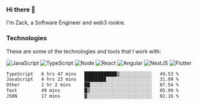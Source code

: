### Hi there 👋
I'm Zack, a Software Engineer and web3 rookie.

### Technologies
These are some of the technologies and tools that I work with:

![JavaScript](https://img.shields.io/badge/JavaScript-323330.svg?logo=javascript&logoColor=F7DF1E) 
![TypeScript](https://img.shields.io/badge/TypeScript-007ACC.svg?logo=typescript&logoColor=white) 
![Node](https://img.shields.io/badge/Node.js-43853D.svg?logo=node.js&logoColor=white)
![React](https://img.shields.io/badge/React-20232a.svg?logo=react&logoColor=61DAFB) 
![Angular](https://img.shields.io/badge/Angular-E23237.svg?logo=angularjs&logoColor=white)
![NestJS](https://img.shields.io/badge/NestJS-E0234E?logo=nestjs&logoColor=white)
![Flutter](https://img.shields.io/badge/Flutter-02569B.svg?logo=flutter&logoColor=white)

<!--START_SECTION:waka-->

```txt
TypeScript   6 hrs 47 mins   ████████████▒░░░░░░░░░░░░   49.53 %
JavaScript   4 hrs 23 mins   ████████░░░░░░░░░░░░░░░░░   31.99 %
Other        1 hr 2 mins     ██░░░░░░░░░░░░░░░░░░░░░░░   07.54 %
Text         49 mins         █▒░░░░░░░░░░░░░░░░░░░░░░░   05.99 %
JSON         17 mins         ▓░░░░░░░░░░░░░░░░░░░░░░░░   02.16 %
```

<!--END_SECTION:waka-->
